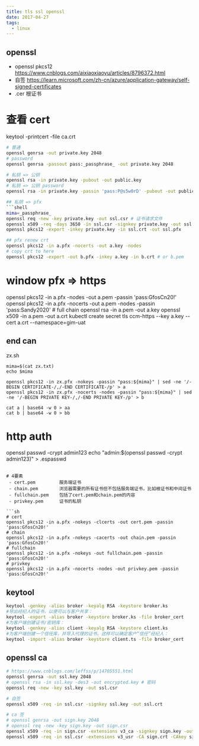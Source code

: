 ```yaml
---
title: tls ssl openssl
date: 2017-04-27
tags:
  - linux
---
```


## openssl

- openssl pkcs12 https://www.cnblogs.com/aixiaoxiaoyu/articles/8796372.html
- 自签 https://learn.microsoft.com/zh-cn/azure/application-gateway/self-signed-certificates
- .cer 根证书

# 查看 cert

keytool -printcert -file ca.crt

```sh
# 普通
openssl genrsa -out private.key 2048
# password
openssl genrsa -passout pass:_passphrase_ -out private.key 2048

# 私钥 => 公钥
openssl rsa -in private.key -pubout -out public.key
# 私钥 => 公钥 password
openssl rsa -in private.key -passin 'pass:P@s5w0rD' -pubout -out public.key

## 私钥 => pfx
```shell
mima=_passphrase_
openssl req -new -key private.key -out ssl.csr # 证书请求文件
openssl x509 -req -days 3650 -in ssl.csr -signkey private.key -out ssl.crt # 证书文件
openssl pkcs12 -export -inkey private.key -in ssl.crt -out ssl.pfx

## pfx renew crt
openssl pkcs12 -in a.pfx -nocerts -out a.key -nodes
# copy crt to here
openssl pkcs12 -export -out b.pfx -inkey a.key -in b.crt # or b.pem
```

# window pfx => https

openssl pkcs12 -in a.pfx -nodes -out a.pem -passin 'pass:GfosCn20!'
openssl pkcs12 -in a.pfx -nocerts -out a.pem -nodes -passin 'pass:Sandy2020' # full chain
openssl rsa -in a.pem -out a.key
openssl x509 -in a.pem -out a.crt
kubectl create secret tls ccm-https --key a.key --cert a.crt --namespace=gim-uat

## end can

zx.sh

```shell
mima=$(cat zx.txt)
echo $mima

openssl pkcs12 -in zx.pfx -nokeys -passin "pass:${mima}" | sed -ne '/-BEGIN CERTIFICATE-/,/-END CERTIFICATE-/p' > a
openssl pkcs12 -in zx.pfx -nocerts -nodes -passin "pass:${mima}" | sed -ne '/-BEGIN PRIVATE KEY-/,/-END PRIVATE KEY-/p' > b

cat a | base64 -w 0 > aa
cat b | base64 -w 0 > bb
```

# http auth

openssl passwd -crypt admin123
echo "admin:$(openssl passwd -crypt admin123)" > .espasswd

```

# 4要素
 - cert.pem        	服务端证书
 - chain.pem       	浏览器需要的所有证书但不包括服务端证书，比如根证书和中间证书
 - fullchain.pem   	包括了cert.pem和chain.pem的内容
 - privkey.pem     	证书的私钥

```sh
# cert
openssl pkcs12 -in a.pfx -nokeys -clcerts -out cert.pem -passin 'pass:GfosCn20!'
# chain
openssl pkcs12 -in a.pfx -nokeys -cacerts -out chain.pem -passin 'pass:GfosCn20!'
# fullchain
openssl pkcs12 -in a.pfx -nokeys -out fullchain.pem -passin 'pass:GfosCn20!'
# privkey
openssl pkcs12 -in a.pfx -nocerts -nodes -out privkey.pem -passin 'pass:GfosCn20!'
```

## keytool

```sh
keytool -genkey -alias broker -keyalg RSA -keystore broker.ks
#导出经纪人的证书，以便可以与客户共享：
keytool -export -alias broker -keystore broker.ks -file broker_cert
#为客户端创建证书/密钥库：
keytool -genkey -alias client -keyalg RSA -keystore client.ks
#为客户端创建一个信任库，并导入代理的证书。这样可以确定客户“信任”经纪人：
keytool -import -alias broker -keystore client.ts -file broker_cert
```

## openssl ca

```sh
# https://www.cnblogs.com/leffss/p/14705551.html
openssl genrsa -out ssl.key 2048
# openssl rsa -in ssl.key -des3 -out encrypted.key # 密码
openssl req -new -key ssl.key -out ssl.csr

# 自签
openssl x509 -req -in ssl.csr -signkey ssl.key -out ssl.crt

# ca 签
# openssl genrsa -out sign.key 2048
# openssl req -new -key sign.key -out sign.csr
openssl x509 -req -in sign.csr -extensions v3_ca -signkey sign.key -out sign.crt
openssl x509 -req -in ssl.csr -extensions v3_usr -CA sign.crt -CAkey sign.key -CAcreateserial -out ssl.crt
```

